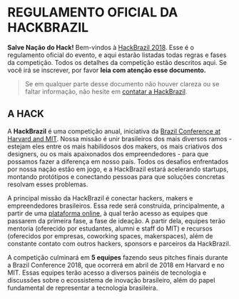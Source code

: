 <!-- links -->
[hack-site]: http://www.hackbrazil.com
[conference]: http://www.brazilconference.org
[plataforma]: http://www.hackbrazil.com/plataforma

# REGULAMENTO OFICIAL DA HACKBRAZIL

**Salve Nação do Hack!** Bem-vindos à [HackBrazil 2018][hack-site].
Esse é o regulamento oficial do evento, e aqui estarão listadas todas regras e fases da competição.
Todos os detalhes da competição estão descritos aqui. Se você irá se inscrever, por favor **leia com atenção esse documento.**
> Se em qualquer parte desse documento não houver clareza ou se faltar informação, não hesite em [contatar a HackBrazil](mailto:hackbrazil@mit.edu).

## A HACK

A **HackBrazil** é uma competição anual, iniciativa da [Brazil Conference at Harvard and MIT][conference]. Nossa missão é unir brasileiros dos mais diversos ramos - estejam eles entre os mais habilidosos dos makers, os mais criativos dos designers, ou os mais apaixonados dos empreendedores - para que possamos fazer a diferença em nosso país. Todos os desafios enfrentados por nossa nação estão em jogo, e a HackBrazil estará acelerando startups, montando protótipos e conectando pessoas para que soluções concretas resolvam esses problemas.

A principal missão da HackBrazil é conectar hackers, makers e empreendedores brasileiros. Essa rede será construída, principalmente, a partir de uma [plataforma online][plataforma], à qual terão acesso as equipes que passarem da primeira fase, a fase de ideação. A partir dela, equipes terão mentoria (oferecido por estudantes, alumni e staff do MIT) e recursos (oferecidos por empresas, coworking spaces, makerspaces), além de constante contato com outros hackers, sponsors e parceiros da HackBrazil.

A competição culminará em **5 equipes** fazendo seus pitches finais durante a Brazil Conference 2018, que ocorrerá em abril de 2018 em Harvard e no MIT. Essas equipes terão acesso a diversos painéis de tecnologia e discussões sobre o ecossistema de inovação brasileiro, além do papel fundamental de representar a tecnologia brasileira.
